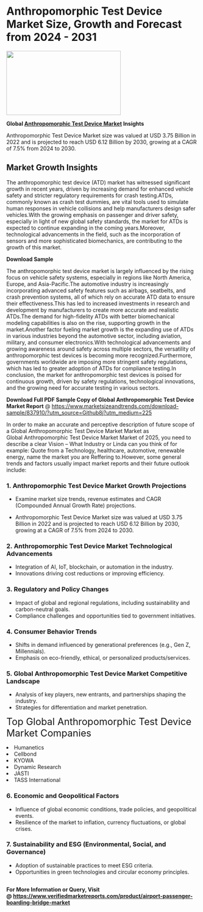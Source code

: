 <H1>Anthropomorphic Test Device Market Size, Growth and Forecast from 2024 - 2031</H1><img class="aligncenter size-medium wp-image-584254" src="https://thirdeyenews.in/wp-content/uploads/2024/09/Global-Market-Research-300x168.jpeg" alt="" width="300" height="168" /><p><strong>Global&nbsp;<a href="https://www.marketsizeandtrends.com/download-sample/837910/?utm_source=Github8j?utm_medium=225">Anthropomorphic Test Device Market</a> Insights</strong></p><p>Anthropomorphic Test Device Market size was valued at USD 3.75 Billion in 2022 and is projected to reach USD 6.12 Billion by 2030, growing at a CAGR of 7.5% from 2024 to 2030.</p><p><h2>Market Growth Insights</h2> <p>The anthropomorphic test device (ATD) market has witnessed significant growth in recent years, driven by increasing demand for enhanced vehicle safety and stricter regulatory requirements for crash testing.ATDs, commonly known as crash test dummies, are vital tools used to simulate human responses in vehicle collisions and help manufacturers design safer vehicles.With the growing emphasis on passenger and driver safety, especially in light of new global safety standards, the market for ATDs is expected to continue expanding in the coming years.Moreover, technological advancements in the field, such as the incorporation of sensors and more sophisticated biomechanics, are contributing to the growth of this market.</p> <p><strong>Download Sample</strong></p> <p>The anthropomorphic test device market is largely influenced by the rising focus on vehicle safety systems, especially in regions like North America, Europe, and Asia-Pacific.The automotive industry is increasingly incorporating advanced safety features such as airbags, seatbelts, and crash prevention systems, all of which rely on accurate ATD data to ensure their effectiveness.This has led to increased investments in research and development by manufacturers to create more accurate and realistic ATDs.The demand for high-fidelity ATDs with better biomechanical modeling capabilities is also on the rise, supporting growth in the market.Another factor fueling market growth is the expanding use of ATDs in various industries beyond the automotive sector, including aviation, military, and consumer electronics.With technological advancements and growing awareness around safety across multiple sectors, the versatility of anthropomorphic test devices is becoming more recognized.Furthermore, governments worldwide are imposing more stringent safety regulations, which has led to greater adoption of ATDs for compliance testing.In conclusion, the market for anthropomorphic test devices is poised for continuous growth, driven by safety regulations, technological innovations, and the growing need for accurate testing in various sectors.<p><span class=""><strong>Download Full PDF Sample Copy of Global Anthropomorphic Test Device Market Report</strong> @ <a href="https://www.marketsizeandtrends.com/download-sample/837910/?utm_source=Github8j?utm_medium=225" target="_blank">https://www.marketsizeandtrends.com/download-sample/837910/?utm_source=Github8j?utm_medium=225</a></span></p><p>In order to make an accurate and perceptive description of future scope of a Global&nbsp;Anthropomorphic Test Device Market Market as Global&nbsp;Anthropomorphic Test Device Market Market of 2025, you need to describe a clear Vision &ndash; What Industry or Linda can you think of for example: Quote from a Technology, healthcare, automotive, renewable energy, name the market you are Reffering to.However, some general trends and factors usually impact market reports and their future outlook include:</p><h3>1.&nbsp;<strong>Anthropomorphic Test Device Market Growth Projections</strong></h3><ul><li>Examine market size trends, revenue estimates and CAGR (Compounded Annual Growth Rate) projections.</li><li><p>Anthropomorphic Test Device Market size was valued at USD 3.75 Billion in 2022 and is projected to reach USD 6.12 Billion by 2030, growing at a CAGR of 7.5% from 2024 to 2030.</p></li></ul><h3>2.&nbsp;<strong>Anthropomorphic Test Device Market Technological Advancements</strong></h3><ul><li>Integration of AI, IoT, blockchain, or automation in the industry.</li><li>Innovations driving cost reductions or improving efficiency.</li></ul><h3>3.&nbsp;<strong>Regulatory and Policy Changes</strong></h3><ul><li>Impact of global and regional regulations, including sustainability and carbon-neutral goals.</li><li>Compliance challenges and opportunities tied to government initiatives.</li></ul><h3>4.&nbsp;<strong>Consumer Behavior Trends</strong></h3><ul><li>Shifts in demand influenced by generational preferences (e.g., Gen Z, Millennials).</li><li>Emphasis on eco-friendly, ethical, or personalized products/services.</li></ul><h3>5.&nbsp;<strong>Global Anthropomorphic Test Device Market Competitive Landscape</strong></h3><ul><li>Analysis of key players, new entrants, and partnerships shaping the industry.</li><li>Strategies for differentiation and market penetration.</li></ul><p data-pm-slice="1 1 []"><span style="color: inherit; font-family: inherit; font-size: 25px;">Top Global Anthropomorphic Test Device Market Companies</span></p><div class="" data-test-id=""><p><li>Humanetics</li><li> Cellbond</li><li> KYOWA</li><li> Dynamic Research</li><li> JASTI</li><li> TASS International</li></p></div><h3>6.&nbsp;<strong>Economic and Geopolitical Factors</strong></h3><ul><li>Influence of global economic conditions, trade policies, and geopolitical events.</li><li>Resilience of the market to inflation, currency fluctuations, or global crises.</li></ul><h3>7.&nbsp;<strong>Sustainability and ESG (Environmental, Social, and Governance)</strong></h3><ul><li>Adoption of sustainable practices to meet ESG criteria.</li><li>Opportunities in green technologies and circular economy principles.</li></ul><h2><strong style="font-size: 14px;">For More Information or Query, Visit @&nbsp;</strong><a style="background-color: #ffffff; font-size: 14px;" href="https://www.marketsizeandtrends.com/report/anthropomorphic-test-device-market/" target="_blank">https://www.verifiedmarketreports.com/product/airport-passenger-boarding-bridge-market</a></h2>
